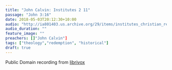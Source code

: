 ```yaml
---
title: "John Calvin: Institutes 2 11"
passage: "John 3:16"
date: 2018-05-03T20:12:30+10:00
audio: "http://ia801403.us.archive.org/29/items/institutes_christian_religion2_1003_librivox/institutesofchristianreligion2_11_calvin_64kb.mp3"
audio_duration: ""
feature_image: ""
preachers: []"John Calvin"]
tags: ["theology","redemption", "historical"]
draft: true
---
```

Public Domain recording from [librivox](https://librivox.org/institutes-of-the-christian-religion-book-two-by-john-calvin/)
